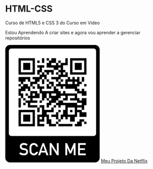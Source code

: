 # HTML-CSS
 Curso de HTML5 e CSS 3 do Curso em Video

 Estou Aprendendo A criar sites e agora vou aprender a gerenciar repositórios

 <img src="frame.png">
  <a href="https://davigol.github.io/projeto-netflix/" target="_blank">Meu Projeto Da Netflix</a>